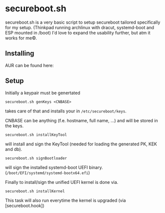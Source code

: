 # secureboot.sh

secureboot.sh is a very basic script to setup secureboot tailored specifically for my setup.
(Thinkpad running archlinux with dracut, systemd-boot and ESP mounted in /boot)
I'd love to expand the usability further, but atm it works for me&copy;.

## Installing

AUR can be found here: 

## Setup

Initially a keypair must be genertated

```
secureboot.sh genKeys <CNBASE>
```

takes care of that and installs your in `/etc/secureboot/keys`.

CNBASE can be anything (f.e. hostname, full name, ...) and will be stored in the keys.

```
secureboot.sh installKeyTool
```
will install and sign the KeyTool (needed for loading the generated PK, KEK and db).

```
secureboot.sh signBootloader
```
will sign the installed systemd-boot UEFI binary. (`/boot/EFI/systemd/systemd-bootx64.efi`)

Finally to install/sign the unified UEFI kernel is done via.
```
secureboot.sh installKernel
```
This task will also run everytime the kernel is upgraded (via [secureboot.hook])
